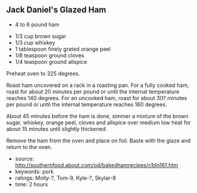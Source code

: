 Jack Daniel's Glazed Ham
------------------------

- 4 to 6 pound ham
<!-- -->
- 1/3 cup brown sugar
- 1/3 cup whiskey
- 1 tablespoon finely grated orange peel
- 1/8 teaspoon ground cloves
- 1/4 teaspoon ground allspice

Preheat oven to 325 degrees.

Roast ham uncovered on a rack in a roasting pan.  For a fully cooked
ham, roast for about 20 minutes per pound or until the internal
temperature reaches 140 degrees.  For an uncooked ham, roast for about
30? minutes per pound or until the internal temperature reaches 160
degrees.

About 45 minutes before the ham is done, simmer a mixture of the brown
sugar, whiskey, orange peel, cloves and allspice over medium low heat
for about 15 minutes until slightly thickened.

Remove the ham from the oven and place on foil.  Baste with the glaze
and return to the oven.

- source: http://southernfood.about.com/od/bakedhamrecipes/r/bln161.htm
- keywords: pork
- ratings: Molly-?, Tom-9, Kyle-?, Skylar-8
- time: 2 hours
